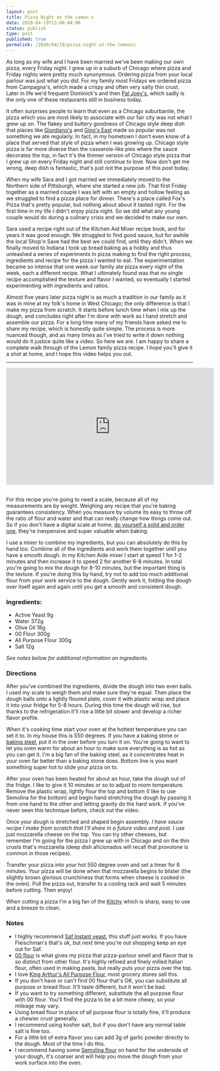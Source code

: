 ```yaml
---
layout: post
title: Pizza Night at the Lemon's
date: 2020-04-19T13:00-04:00
status: publish
type: post
published: true
permalink: /2020/04/19/pizza-night-at-the-lemons/
---
```


As long as my wife and I have been married we've been making our own pizza, every Friday night. I grew up in a suburb of Chicago where pizza and Friday nights were pretty much synonymous. Ordering pizza from your local parlour was just what you did. For my family most Fridays we ordered pizza from Campagna's, which made a crispy and often very salty thin crust. Later in life we'd frequent Dominick's and then [Pal Joey's](https://www.paljoeys.com), which sadly is the only one of these restaurants still in business today.

It often surprises people to learn that even as a Chicago suburbanite, the pizza which you are most likely to associate with our fair city was not what I grew up on.  The flakey and buttery goodness of Chicago style deep dish that places like [Giordiano's](https://giordanos.com) and [Gino's East](https://www.ginoseast.com) made so popular was not something we ate regularly. In fact, in my hometown I don't even know of a place that served that style of pizza when I was growing up.  Chicago style pizza is far more diverse than the casserole-like pies where the sauce decorates the top, in fact it's the thinner version of Chicago style pizza that I grew up on every Friday night and still continue to love. Now don't get me wrong, deep dish is fantastic, that's just not the purpose of this post today.

When my wife Sara and I got married we immediately moved to the Northern side of Pittsburgh, where she started a new job. That first Friday together as a married couple I was left with an empty and hollow feeling as we struggled to find a pizza place for dinner. There's a place called Fox's Pizza that's pretty popular, but nothing about about it tasted right. For the first time in my life I didn't enjoy pizza night.  So we did what any young couple would do during a culinary crisis and we decided to make our own.

Sara used a recipe right out of the Kitchen Aid Mixer recipe book, and for years it was good enough. We struggled to find good sauce, but for awhile the local Shop'n Save had the best we could find, until they didn't. When we finally moved to Indiana I took up bread baking as a hobby and thus unleashed a series of experiments in pizza making to find the right process, ingredients and recipe for the pizza I wanted to eat. The experimentation became so intense that one week our family ate pizza every night of the week, each a different recipe. What I ultimately found was that no single recipe accomplished the texture and flavor I wanted, so eventually I started experimenting with ingredients and ratios.

Almost five years later pizza night is as much a tradition in our family as it was in mine at my folk's home in West Chicago; the only difference is that I make my pizza from scratch. It starts before lunch time when I mix up the dough, and concludes right after I'm done with work as I hand stretch and assemble our pizza. For a long time many of my friends have asked me to share my recipe, which is honestly quite simple. The process is more nuanced though, and as many times as I've tried to write it down nothing would do it justice quite like a video. So here we are. I am happy to share a complete walk through of the Lemon family pizza recipe. I hope you'll give it a shot at home, and I hope this video helps you out.

---

<div class="text-center">
    <iframe width="560" height="315" src="https://www.youtube.com/embed/_UL-A-Gvlr8" frameborder="0" allow="accelerometer; autoplay; encrypted-media; gyroscope; picture-in-picture" allowfullscreen></iframe>
</div>
<br />

For this recipe you're going to need a scale, because all of my measurements are by weight. Weighing any recipe that you're baking guarantees consistency. When you measure by volume its easy to throw off the ratio of flour and water and that can really change how things come out.  So if you don't have a digital scale at home, [do yourself a solid and order one](https://amzn.to/3aw7Qd2), they're inexpensive and super valuable when baking.

I use a mixer to combine my ingredients, but you can absolutely do this by hand too. Combine all of the ingredients and work them together until you have a smooth dough. In my Kitchen Aide mixer I start at speed 1 for 1-2 minutes and then increase it to speed 2 for another 6-8 minutes. In total you're going to mix the dough for 8-10 minutes, but the important thing is the texture. If you're doing this by hand, try not to add too much additional flour from your work service to the dough. Gently work it, folding the dough over itself again and again until you get a smooth and consistent dough.

### Ingredients:

* Active Yeast 9g
* Water 372g
* Olive Oil 18g
* 00 Flour 300g
* All Purpose Flour 300g
* Salt 12g

_See notes below for additional information on ingredients._

### Directions

After you've combined the ingredients, divide the dough into two even balls. I used my scale to weigh them and make sure they're equal. Then place the dough balls onto a lightly floured plate, cover it with plastic wrap and place it into your fridge for 5-8 hours. During this time the dough will rise, but thanks to the refrigeration it'll rise a little bit slower and develop a richer flavor profile.

When it's cooking time start your oven at the hottest temperature you can set it to. In my house this is 550 degrees. If you have a baking stone or [baking steel](https://shop.bakingsteel.com/collections/steels/products/baking-steel-3-8), put it in the over before you turn it on.  You're going to want to let you oven warm for about an hour to make sure everything is as hot as you can get it. I'm a big fan of the baking steel, as it concentrates heat in your oven far better than a baking stone does. Bottom line is you want something super hot to slide your pizza on to.

After your oven has been heated for about an hour, take the dough out of the fridge. I like to give it 10 minutes or so to adjust to room temperature. Remove the plastic wrap, lightly flour the top and bottom (I like to use Semolina for the bottom) and begin hand stretching the dough by passing it from one hand to the other and letting gravity do the hard work. If you've never seen this technique before, check out the video.

Once your dough is stretched and shaped begin assembly. _I have sauce recipe I make from scratch that I'll share in a future video and post._ I use just mozzarella cheese on the top. You can try other cheeses, but remember I'm going for the pizza I grew up with in Chicago and on the thin crusts that's mozzarella (deep dish aficionados will recall that provolone is common in those recipes).

Transfer your pizza into your hot 550 degree oven and set a timer for 6 minutes. Your pizza will be done when that mozzarella begins to blister (the slightly brown glorious crunchiness that forms when cheese is cooked in the oven).  Pull the pizza out, transfer to a cooling rack and wait 5 minutes before cutting. Then enjoy!

When cutting a pizza I'm a big fan of the [Kitchy](https://amzn.to/2x5SRc0) which is sharp, easy to use and a breeze to clean.

### Notes

* I highly recommend [Saf Instant yeast](https://shop.kingarthurflour.com/items/saf-red-instant-yeast-16-oz), this stuff just works. If you have Fleischman's that's ok, but next time you're out shopping keep an eye out for Saf.
* [00 flour](https://amzn.to/3bI2rRG) is what gives my pizza that pizza-parlour smell and flavor that is so distinct from other flour. It's highly refined and finely milled Italian flour, often used in making pasta, but really puts your pizza over the top.
* I love [King Arthur's All Purpose Flour](https://shop.kingarthurflour.com/items/king-arthur-unbleached-all-purpose-flour-5-lb), most grocery stores sell this.
* If you don't have or can't find 00 flour that's OK, you can substitute all purpose or bread flour. It'll taste different, but it won't be bad.
* If you want to try something different, substitute the all purpose flour with 00 flour. You'll find the pizza to be a bit more chewy, so your mileage may vary.
* Using bread flour in place of all purpose flour is totally fine, it'll produce a chewier crust generally.
* I recommend using kosher salt, but if you don't have any normal table salt is fine too.
* For a little bit of extra flavor you can add 3g of garlic powder directly to the dough. Most of the time I do this.
* I recommend having some [Semolina flour](https://amzn.to/3cX82np) on hand for the underside of your dough, it's coarser and will help you move the dough from your work surface into the oven.
